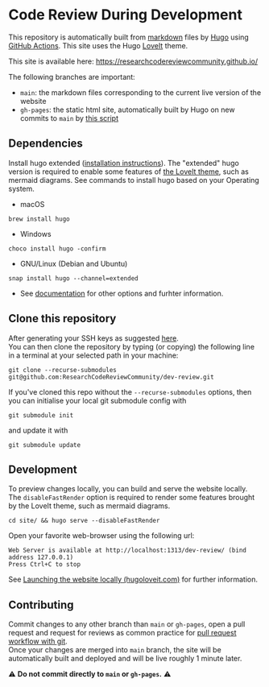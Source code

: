 # Code Review During Development

This repository is automatically built from [markdown](https://commonmark.org/) files by [Hugo](https://gohugo.io/) using [GitHub Actions](https://github.com/features/actions).
This site uses the Hugo [LoveIt](https://hugoloveit.com/) theme.

This site is available here: https://researchcodereviewcommunity.github.io/

The following branches are important: 
- `main`: the markdown files corresponding to the current live version of the website
- `gh-pages`: the static html site, automatically built by Hugo on new commits to `main` by [this script](.github/workflows/deploy.yml)

## Dependencies
Install hugo extended ([installation instructions](https://gohugo.io/getting-started/installing)). 
The "extended" hugo version is required to enable some features of [the LoveIt theme](https://hugoloveit.com/), such as mermaid diagrams.
See commands to install hugo based on your Operating system.
- macOS
```
brew install hugo
```
- Windows
```
choco install hugo -confirm
```
- GNU/Linux (Debian and Ubuntu)
```
snap install hugo --channel=extended
```
- See [documentation](https://gohugo.io/getting-started/installing/) for other options and furhter information. 

## Clone this repository
After generating your SSH keys as suggested [here](https://docs.github.com/en/github/authenticating-to-github/generating-a-new-ssh-key-and-adding-it-to-the-ssh-agent).  
You can then clone the repository by typing (or copying) the following line in a terminal at your selected path in your machine:
```
git clone --recurse-submodules git@github.com:ResearchCodeReviewCommunity/dev-review.git
```
If you've cloned this repo without the `--recurse-submodules` options, then you can initialise your local git submodule config with

```
git submodule init
```
and update it with
```
git submodule update
```

## Development 
To preview changes locally, you can build and serve the website locally. 
The `disableFastRender` option is required to render some features brought by the LoveIt theme, such as mermaid diagrams. 
```
cd site/ && hugo serve --disableFastRender
```

Open your favorite web-browser using the following url:
```
Web Server is available at http://localhost:1313/dev-review/ (bind address 127.0.0.1)
Press Ctrl+C to stop
```
See [Launching the website locally (hugoloveit.com)](https://hugoloveit.com/theme-documentation-basics/#25-launching-the-website-locally) for further information. 

## Contributing
Commit changes to any other branch than `main` or `gh-pages`, open a pull request and request for reviews as common practice for [pull request workflow with git](https://medium.com/@urna.hybesis/pull-request-workflow-with-git-6-steps-guide-3858e30b5fa4).  
Once your changes are merged into `main` branch, the site will be automatically built and deployed and will be live roughly 1 minute later. 

:warning: **Do not commit directly to `main` or `gh-pages`.** :warning: